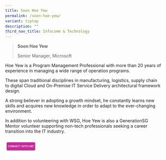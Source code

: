 ```yaml
---
title: Soon Hoe Yew
permalink: /soon-hoe-yew/
variant: tiptap
description: ""
third_nav_title: Infocomm & Technology
---
```

<blockquote>
<p><strong>Soon Hoe Yew</strong>
</p>
<p>Senior Manager, Microsoft</p>
</blockquote>
<p></p>
<p>Hoe Yew is a Program Management Professional with more than 20 years of
experience in managing a wide range of operation programs.</p>
<p></p>
<p>These span traditional disciplines in manufacturing, logistics, supply
chain to digital Cloud and On-Premise IT Service Delivery architectural
framework design.</p>
<p></p>
<p>A strong believer in adopting a growth mindset, he constantly learns new
skills and acquires new knowledge in order to adapt to the ever-changing
environment.</p>
<p></p>
<p>In addition to volunteering with WSG, Hoe Yew is also a GenerationSG Mentor
volunteer supporting non-tech professionals seeking a career transition
into the IT industry.</p>
<p></p>
<p></p><a class="isomer-image-wrapper" href="https://form.gov.sg/677f3cdf9f07cd74ccf2fc24"><img style="width: 20%;" height="auto" width="100%" alt="" src="/images/CONNECT_WITH_ME.png"></a>
<p></p>